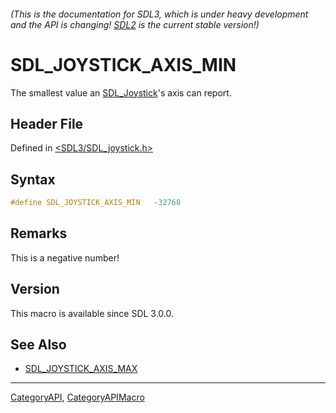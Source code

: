 ###### (This is the documentation for SDL3, which is under heavy development and the API is changing! [SDL2](https://wiki.libsdl.org/SDL2/) is the current stable version!)
# SDL_JOYSTICK_AXIS_MIN

The smallest value an [SDL_Joystick](SDL_Joystick)'s axis can report.

## Header File

Defined in [<SDL3/SDL_joystick.h>](https://github.com/libsdl-org/SDL/blob/main/include/SDL3/SDL_joystick.h)

## Syntax

```c
#define SDL_JOYSTICK_AXIS_MIN   -32768
```

## Remarks

This is a negative number!

## Version

This macro is available since SDL 3.0.0.

## See Also

- [SDL_JOYSTICK_AXIS_MAX](SDL_JOYSTICK_AXIS_MAX)

----
[CategoryAPI](CategoryAPI), [CategoryAPIMacro](CategoryAPIMacro)

